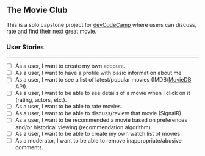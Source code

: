 ## The Movie Club

This is a solo capstone project for [devCodeCamp](https://devCodeCamp.com) where users can discuss, rate and find their next great movie.

### User Stories
___
- [ ] As a user, I want to create my own account.
- [ ] As a user, I want to have a profile with basic information about me.
- [ ] As a user, I want to see a list of latest/popular movies (IMDB/[MovieDB](https://developers.themoviedb.org/3/getting-started/introduction) API).
- [ ] As a user, I want to be able to see details of a movie when I click on it (rating, actors, etc.).
- [ ] As a user, I want to be able to rate movies.
- [ ] As a user, I want to be able to discuss/review that movie (SignalR).
- [ ] As a user, I want to be recommended a movie based on preferences and/or historical viewing (recommendation algorithm).
- [ ] As a user, I want to be able to create my own watch list of movies.
- [ ] As a moderator, I want to be able to remove inappropriate/abusive comments.

